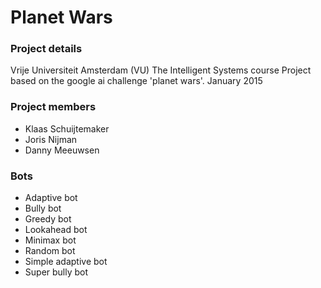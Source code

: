 Planet Wars
===========

### Project details ###

Vrije Universiteit Amsterdam (VU)
The Intelligent Systems course
Project based on the google ai challenge 'planet wars'.
January 2015

### Project members ###

* Klaas Schuijtemaker
* Joris Nijman
* Danny Meeuwsen

### Bots ###

* Adaptive bot
* Bully bot
* Greedy bot
* Lookahead bot
* Minimax bot
* Random bot
* Simple adaptive bot
* Super bully bot